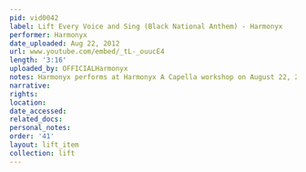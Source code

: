 ```yaml
---
pid: vid0042
label: Lift Every Voice and Sing (Black National Anthem) - Harmonyx
performer: Harmonyx
date_uploaded: Aug 22, 2012
url: www.youtube.com/embed/_tL-_ouucE4
length: '3:16'
uploaded_by: OFFICIALHarmonyx
notes: Harmonyx performs at Harmonyx A Capella workshop on August 22, 2012
narrative: 
rights: 
location: 
date_accessed: 
related_docs: 
personal_notes: 
order: '41'
layout: lift_item
collection: lift
---
```

